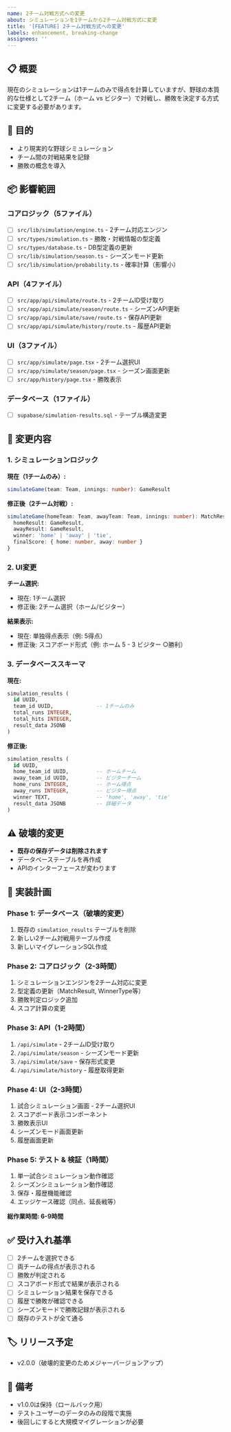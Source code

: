 ```yaml
---
name: 2チーム対戦方式への変更
about: シミュレーションを1チームから2チーム対戦方式に変更
title: '[FEATURE] 2チーム対戦方式への変更'
labels: enhancement, breaking-change
assignees: ''
---
```


## 📋 概要

現在のシミュレーションは1チームのみで得点を計算していますが、野球の本質的な仕様として2チーム（ホーム vs ビジター）で対戦し、勝敗を決定する方式に変更する必要があります。

## 🎯 目的

- より現実的な野球シミュレーション
- チーム間の対戦結果を記録
- 勝敗の概念を導入

## 📦 影響範囲

### コアロジック（5ファイル）
- [ ] `src/lib/simulation/engine.ts` - 2チーム対応エンジン
- [ ] `src/types/simulation.ts` - 勝敗・対戦情報の型定義
- [ ] `src/types/database.ts` - DB型定義の更新
- [ ] `src/lib/simulation/season.ts` - シーズンモード更新
- [ ] `src/lib/simulation/probability.ts` - 確率計算（影響小）

### API（4ファイル）
- [ ] `src/app/api/simulate/route.ts` - 2チームID受け取り
- [ ] `src/app/api/simulate/season/route.ts` - シーズンAPI更新
- [ ] `src/app/api/simulate/save/route.ts` - 保存API更新
- [ ] `src/app/api/simulate/history/route.ts` - 履歴API更新

### UI（3ファイル）
- [ ] `src/app/simulate/page.tsx` - 2チーム選択UI
- [ ] `src/app/simulate/season/page.tsx` - シーズン画面更新
- [ ] `src/app/history/page.tsx` - 勝敗表示

### データベース（1ファイル）
- [ ] `supabase/simulation-results.sql` - テーブル構造変更

## 🔧 変更内容

### 1. シミュレーションロジック

**現在（1チームのみ）:**
```typescript
simulateGame(team: Team, innings: number): GameResult
```

**修正後（2チーム対戦）:**
```typescript
simulateGame(homeTeam: Team, awayTeam: Team, innings: number): MatchResult {
  homeResult: GameResult,
  awayResult: GameResult,
  winner: 'home' | 'away' | 'tie',
  finalScore: { home: number, away: number }
}
```

### 2. UI変更

**チーム選択:**
- 現在: 1チーム選択
- 修正後: 2チーム選択（ホーム/ビジター）

**結果表示:**
- 現在: 単独得点表示（例: 5得点）
- 修正後: スコアボード形式（例: ホーム 5 - 3 ビジター ○勝利）

### 3. データベーススキーマ

**現在:**
```sql
simulation_results (
  id UUID,
  team_id UUID,              -- 1チームのみ
  total_runs INTEGER,
  total_hits INTEGER,
  result_data JSONB
)
```

**修正後:**
```sql
simulation_results (
  id UUID,
  home_team_id UUID,         -- ホームチーム
  away_team_id UUID,         -- ビジターチーム
  home_runs INTEGER,         -- ホーム得点
  away_runs INTEGER,         -- ビジター得点
  winner TEXT,               -- 'home', 'away', 'tie'
  result_data JSONB          -- 詳細データ
)
```

## ⚠️ 破壊的変更

- **既存の保存データは削除されます**
- データベーステーブルを再作成
- APIのインターフェースが変わります

## 📅 実装計画

### Phase 1: データベース（破壊的変更）
1. 既存の `simulation_results` テーブルを削除
2. 新しい2チーム対戦用テーブル作成
3. 新しいマイグレーションSQL作成

### Phase 2: コアロジック（2-3時間）
1. シミュレーションエンジンを2チーム対応に変更
2. 型定義の更新（MatchResult, WinnerType等）
3. 勝敗判定ロジック追加
4. スコア計算の変更

### Phase 3: API（1-2時間）
1. `/api/simulate` - 2チームID受け取り
2. `/api/simulate/season` - シーズンモード更新
3. `/api/simulate/save` - 保存形式変更
4. `/api/simulate/history` - 履歴取得更新

### Phase 4: UI（2-3時間）
1. 試合シミュレーション画面 - 2チーム選択UI
2. スコアボード表示コンポーネント
3. 勝敗表示UI
4. シーズンモード画面更新
5. 履歴画面更新

### Phase 5: テスト & 検証（1時間）
1. 単一試合シミュレーション動作確認
2. シーズンシミュレーション動作確認
3. 保存・履歴機能確認
4. エッジケース確認（同点、延長戦等）

**総作業時間: 6-9時間**

## ✅ 受け入れ基準

- [ ] 2チームを選択できる
- [ ] 両チームの得点が表示される
- [ ] 勝敗が判定される
- [ ] スコアボード形式で結果が表示される
- [ ] シミュレーション結果を保存できる
- [ ] 履歴で勝敗が確認できる
- [ ] シーズンモードで勝敗記録が表示される
- [ ] 既存のテストが全て通る

## 🏷️ リリース予定

- v2.0.0（破壊的変更のためメジャーバージョンアップ）

## 📝 備考

- v1.0.0は保持（ロールバック用）
- テストユーザーのデータのみの段階で実施
- 後回しにすると大規模マイグレーションが必要
